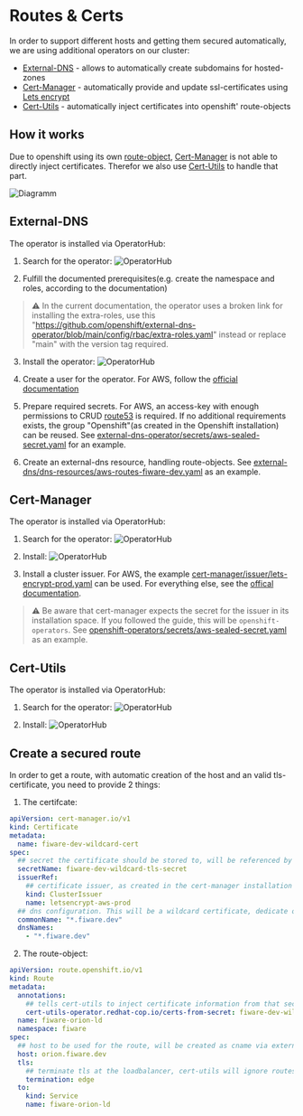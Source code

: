 # Routes & Certs

In order to support different hosts and getting them secured automatically, we are using additional operators on our cluster:

* [External-DNS](https://github.com/openshift/external-dns-operator) - allows to automatically create subdomains for hosted-zones
* [Cert-Manager](https://cert-manager.io/v0.15-docs/installation/openshift/) - automatically provide and update ssl-certificates using [Lets encrypt](https://letsencrypt.org/)
* [Cert-Utils](https://github.com/redhat-cop/cert-utils-operator) - automatically inject certificates into openshift' route-objects

## How it works

Due to openshift using its own [route-object](https://docs.openshift.com/container-platform/4.10/rest_api/network_apis/route-route-openshift-io-v1.html), [Cert-Manager](https://cert-manager.io) is not able to directly inject certificates. Therefor we also use [Cert-Utils](https://github.com/redhat-cop/cert-utils-operator) to handle that part.

![Diagramm](./route-and-cert.svg)


## External-DNS

The operator is installed via OperatorHub:


1. Search for the operator:
![OperatorHub](./external-dns-search.png)

2. Fulfill the documented prerequisites(e.g. create the namespace and roles, according to the documentation)
>:warning: In the current documentation, the operator uses a broken link for installing the extra-roles, use this "https://github.com/openshift/external-dns-operator/blob/main/config/rbac/extra-roles.yaml" instead or replace "main" with the version tag required.

3. Install the operator:
![OperatorHub](./external-dns-install.png)

4. Create a user for the operator. For AWS, follow the [official documentation](https://github.com/openshift/external-dns-operator/blob/main/docs/usage.md#aws)

5. Prepare required secrets. For AWS, an access-key with enough permissions to CRUD [route53](https://aws.amazon.com/route53/) is required. If no additional requirements exists, the group "Openshift"(as created in the Openshift installation) can be reused. See [external-dns-operator/secrets/aws-sealed-secret.yaml](../aws/external-dns-operator/secrets/aws-sealed-secret.yaml) for an example.

6. Create an external-dns resource, handling route-objects. See [external-dns/dns-resources/aws-routes-fiware-dev.yaml](../aws/external-dns/dns-resources/aws-routes-fiware-dev.yaml) as an example.

## Cert-Manager

The operator is installed via OperatorHub:

1. Search for the operator:
![OperatorHub](./certmanager-search.png)

2. Install: 
![OperatorHub](./certmanager-install.png)

3. Install a cluster issuer. For AWS, the example [cert-manager/issuer/lets-encrypt-prod.yaml](../aws/cert-manager/issuer/lets-encrypt-prod.yaml) can be used. For everything else, see the [offical documentation](https://cert-manager.io/v0.12-docs/configuration/).
>:warning: Be aware that cert-manager expects the secret for the issuer in its installation space. If you followed the guide, this will be ```openshift-operators```. See [openshift-operators/secrets/aws-sealed-secret.yaml](../aws/openshift-operators/secrets/aws-sealed-secret.yaml) as an example.

## Cert-Utils

The operator is installed via OperatorHub:

1. Search for the operator:
![OperatorHub](./cert-utils-search.png)

2. Install: 
![OperatorHub](./cert-utils-install.png)

## Create a secured route

In order to get a route, with automatic creation of the host and an valid tls-certificate, you need to provide 2 things:


1. The certifcate:
```yaml
apiVersion: cert-manager.io/v1
kind: Certificate
metadata:
  name: fiware-dev-wildcard-cert
spec:
  ## secret the certificate should be stored to, will be referenced by the route
  secretName: fiware-dev-wildcard-tls-secret
  issuerRef: 
    ## certificate issuer, as created in the cert-manager installation step
    kind: ClusterIssuer
    name: letsencrypt-aws-prod
  ## dns configuration. This will be a wildcard certificate, dedicate one can be created, too
  commonName: "*.fiware.dev"
  dnsNames:
    - "*.fiware.dev"
```

2. The route-object:
```yaml
apiVersion: route.openshift.io/v1
kind: Route
metadata:
  annotations:
    ## tells cert-utils to inject certificate information from that secret
    cert-utils-operator.redhat-cop.io/certs-from-secret: fiware-dev-wildcard-tls-secret
  name: fiware-orion-ld
  namespace: fiware
spec:
  ## host to be used for the route, will be created as cname via external-dns  
  host: orion.fiware.dev
  tls:
    ## terminate tls at the loadbalancer, cert-utils will ignore routes without tls config
    termination: edge
  to:
    kind: Service
    name: fiware-orion-ld
```